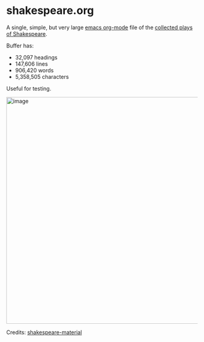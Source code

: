 # shakespeare.org
A single, simple, but very large [emacs org-mode](https://orgmode.org) file of the [collected plays of Shakespeare](./shakespeare.org).

Buffer has:
  - 32,097 headings
  - 147,606 lines
  - 906,420 words
  - 5,358,505 characters

Useful for testing. 

<img width="597" alt="image" src="https://user-images.githubusercontent.com/93749/215841990-39f48303-9317-4116-91fa-74c932dc311b.png">

Credits: [shakespeare-material](https://github.com/okfn/shakespeare-material)
